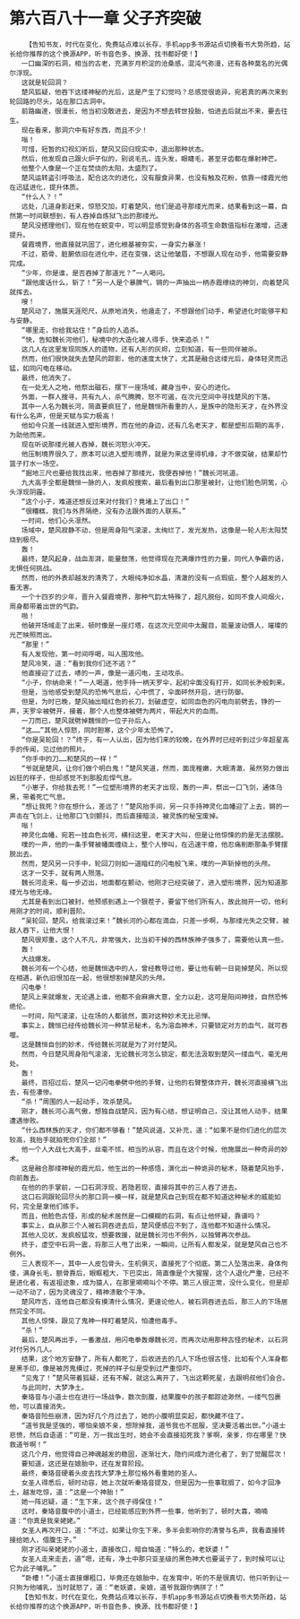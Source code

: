 # 第六百八十一章 父子齐突破
        【告知书友，时代在变化，免费站点难以长存，手机app多书源站点切换看书大势所趋，站长给你推荐的这个换源APP，听书音色多、换源、找书都好使！】
       一口幽深的石洞，相当的古老，充满岁月积淀的沧桑感，混沌气弥漫，还有各种莫名的光偶尔浮现。
       这就是轮回洞？
       楚风狐疑，他吞下这缕神秘的光后，这是产生了幻觉吗？总感觉很诡异，宛若真的再次来到轮回路的尽头，站在那口古洞中。
       前路幽邃，很漫长，他当初没敢进去，是因为不想去转世投胎，怕进去后就出不来，要去往生。
       现在看来，那洞穴中有好东西，而且不少！
       嗡！
       可惜，短暂的幻视幻听后，楚风又回归现实中，退出那种状态。
       然后，他发现自己跟火炉子似的，别说毛孔，连头发，眼睫毛，甚至牙齿都在爆射神芒。
       他整个人像是一个正在焚烧的太阳，太盛烈了。
       楚风运转盗引呼吸法，配合这次的进化，没有服食异果，也没有触及花粉，依靠一缕霞光他在迅猛进化，提升体质。
       “什么人？！”
       远处，几道身影赶来，惊怒交加，盯着楚风，他们是追寻那缕光而来，结果看到这一幕，自然第一时间联想到，有人吞掉自炼狱飞出的那缕光。
       楚风没搭理他们，现在他在蜕变中，可以明显感觉到身体的各项生命数值指标在激增，迅速提升。
       餐霞境界，他直接就巩固了，进化根基被夯实，一身实力暴涨！
       不过，筋骨、脏腑依旧在进化中，还在变强，这让他皱眉，不想跟人现在动手，他需要安静完成。
       “少年，你是谁，是否吞掉了那道光？”一人喝问。
       “跟他废话什么，斩了！”另一人是个暴脾气，锵的一声抽出一柄赤霞缭绕的神剑，向着楚风就挥去。
       嗖！
       楚风动了，施展天涯咫尺，从原地消失，他遁走了，不想跟他们动手，希望进化时能够平和与安静。
       “哪里走，你给我站住！”身后的人追杀。
       “快，告知魏长河他们，秘境中的大造化被人得手，快来追杀！”
       这几人在这里发现同族人的遗物，还有人形的灰烬，立刻知道，有一些同伴被杀。
       然而，他们很快就失去楚风的踪影，他的速度太快了，尤其是融合这缕光后，身体轻灵而迅猛，如同闪电在移动。
       最终，他消失了。
       在一处无人之地，他祭出磁石，摆下一座场域，藏身当中，安心的进化。
       外面，一群人搜寻，共有九人，杀气腾腾，怒不可遏，在次元空间中寻找楚风的下落。
       其中一人名为魏长河，简直要疯狂了，他是魏恒所看重的人，是族中的隐形天才，在外界没有什么名声，但是天赋与实力极高！
       他如今只差一线就进入塑形境界，而在他的身边，还有几名老天才，都是塑形后期的高手，为助他而来。
       现在听说那缕光被人吞掉，魏长河怒火冲天。
       他压制境界很久了，原本可以进入塑形境界，就是为来这里得机缘，才不做突破，结果却竹篮子打水一场空。
       “掘地三尺也要给我找出来，他吞掉了那缕光，我便吞掉他！”魏长河吼道。
       九大高手全都是魏恒一脉的人，发疯般搜索，最后看到出口那里被封，让他们脸色阴鸷，心头浮现阴霾。
       “这个小子，难道还想反过来对付我们？竟堵上了出口！”
       “很糟糕，我们与外界隔绝，没有办法跟外面的人联系。”
       一时间，他们心头凛然。
       场域中，楚风寂静不动，但是周身阳气滚滚，太绚烂了，发光发热，这像是一轮人形太阳焚烧到极尽。
       轰！
       最终，楚风起身，战血澎湃，能量鼓荡，他觉得现在充满爆炸性的力量，同代人争霸的话，无惧任何挑战。
       然而，他的外表却越发的清秀了，大眼纯净如水晶，清澈的没有一点瑕疵，整个人越发的人畜无害。
       一个十四岁的少年，晋升入餐霞境界，那种气韵太特殊了，超凡脱俗，如同不食人间烟火，周身都带着出世的气韵。
       啪！
       他破开场域走了出来，顿时像是一座灯塔，在这次元空间中太醒目，能量波动慑人，璀璨的光芒映照而出。
       “那里！”
       有人发现他，第一时间呼喝，叫人围攻他。
       楚风冷笑，道：“看到我你们还不逃？”
       他直接迎了过去，哧的一声，像是一道闪电，主动攻杀。
       “小子，你纳命来！”一人喝道，他手持一柄天罗伞，起初伞面没有打开，如同长矛般刺来。
       但是，当他感受到楚风的恐怖气息后，心中慌了，伞面砰然开启，进行防御。
       但是，为时已晚，楚风抽出暗红色的长刀，划破虚空，如同血色的闪电向前劈去，铮的一声，天罗伞被劈开，接着，那个人也整体被劈为两片，带起大片的血雨。
       一刀而已，楚风就劈掉魏恒的一位子孙后人。
       “这……”其他人惊怒，同时胆寒，这个少年太恐怖了。
       “你是吴轮回！？”终于，有一人认出，因为他们来的较晚，在外界时已经听到过少年超星高手的传闻，见过他的照片。
       “你手中的刀……和楚风的一样！”
       “爷就是楚风，让你们做个明白鬼！”楚风笑道，然而，面庞稚嫩，大眼清澈，虽然努力做出凶狂的样子，但却感觉不到那股彪悍气息。
       “小崽子，你给我去死！”一位塑形境界的老天才出现，轰的一声，祭出一口飞剑，通体乌黑，带着死亡气息。
       “想让我死？你在想什么，差远了！”楚风抬手间，另一只手持神灵化血幡迎了上去，锵的一声击在飞剑上，让他那口飞剑颤抖，而后直接暗淡，被灵族的秘宝废掉。
       嗡！
       神灵化血幡，宛若一挂血色长河，横扫这里，老天才大叫，但是让他惊悚的的是无法摆脱。
       噗的一声，他的一条手臂被幡面缠绕上，整个人惨叫，在迅速干瘪，他忍痛削断那条手臂摆脱出去。
       然而，楚风另一只手中，轮回刀则如一道暗红的闪电般飞来，噗的一声斩掉他的头颅。
       这才一交手，就有两人殒落。
       魏长河走来，每一步迈出，地面都在颤动，他刚才已经突破了，进入塑形境界，因为知道那缕光与他无缘。
       尤其是看到出口被封，他预感到遇上一个狠茬子，要留下他们所有人，故此抛开一切，他利用刚才的时间，顺利晋阶。
       “吴轮回，楚风，给我滚过来！”魏长河的心都在滴血，只差一步啊，与那缕光失之交臂，被敌人吞下，让他大恨！
       楚风很郑重，这个人不凡，非常强大，比当初干掉的西林族神子强多了，需要他认真一些。
       轰！
       大战爆发。
       魏长河有一个心结，他是魏恒选中的人，曾经教导过他，要让他有朝一日毙掉楚风，所以现在相遇，新仇旧恨加在一起，他很想割掉楚风的头颅。
       闪电拳！
       楚风上来就爆发，无论遇上谁，他都不会麻痹大意，全力以赴，这可是阳间神技，自然恐怖绝伦。
       一时间，阳气滚滚，让在场的人都骇然，面对这种妙术无比忌惮。
       事实上，魏恒已经传给魏长河一种禁忌秘术，名为溶血神术，只要锁定对方的血气，就可吞噬。
       这是魏恒自创的妙术，传给魏长河就是为了对付楚风。
       然而，今日楚风周身阳气滚滚，无论魏长河怎么锁定，都无法汲取到楚风一缕血气，毫无用处。
       轰！
       最终，百招过后，楚风一记闪电拳劈中他的手臂，让他的右臂整体炸开，魏长河直接横飞出去，有些凄惨。
       “杀！”周围的人一起动手，攻杀楚风。
       刚才，魏长河心高气傲，想独自战楚风，因为有心结，想证明自己，没让其他人动手，结果遭遇惨败。
       “什么西林族的天才，你们都不够看！”楚风说道，又补充，道：“如果不是你们进化的层次较高，我抬手就拍死你们全部！”
       他一个人大战七大高手，丝毫不怵，相当的从容，而且在这个时候，他施展出一种奇异的妙术。
       这是融合那缕神秘的霞光后，他生出的一种感悟，演化出一种诡异的秘术，随着楚风抬手，向前轰去。
       在他的的手掌前，一口石洞浮现，若隐若现，直接将其中的三人吞了进去。
       这口石洞跟轮回尽头的那口洞一模一样，就是楚风自己到现在都不知道这种秘术的威能如何，完全是拿他们练手。
       而且，他脸色古怪，形成的秘术居然是一口模糊的石洞，有点让他怀疑，靠谱吗？
       事实上，自从那三个人被石洞吞进去后，楚风便感应不到了，连他都不知道什么情况。
       其他人见状，发疯般猛攻，想要救援，就是魏长河也不例外，以独臂再次参战。
       终于，虚空中石洞一震，将那三人甩了出来，一瞬间，让所有人都发呆，就是楚风自己也不例外。
       三人表现不一，其中一人皮包骨头，生机俱灭，直接死了个彻底。第二人坠落出来，身体佝偻，满身长毛，额骨靠后，眼眶粗大，下巴突出，简直像是个大猩猩，这个人退化严重，已经不是进化者，有返祖迹象，成为猿人，在那里嗬嗬叫个不停。第三人很正常，没什么变化，但是却一动不动了，因为灵魂没了，精神溃散个干净。
       楚风咋舌，连他自己都没有摸清什么情况，更遑论他人，被石洞吞进去后，那三人的下场居然完全不同。
       其他人惊悚，跟见了鬼神一样盯着楚风，怕遭他毒手。
       “杀！”
       最后，楚风再出手，一番激战，用闪电拳轰爆魏长河，而再次动用那种古怪的秘术，以石洞对付另外几人。
       结果，这个地方安静了，所有人都死了，后收进去的几人下场也很古怪，比如有个人浑身都是黑手印，像是被厉鬼摸过，死掉的样子似是受到过严重惊吓。
       “见鬼了！”楚风带着狐疑，还有不解，就这么离开了，飞出这颗死星，去跟明叔他们会合。
       与此同时，大梦净土。
       秦珞音与小道士也在进行一场战争，数次剖腹，结果腹中的孩子都踪迹渺然，一缕气包裹他，可以直接消失。
       秦珞音险些崩溃，因为好几个月过去了，她的小腹明显突起，都快藏不住了。
       “道爷我是坚强的，哪怕亲娘不亲，想除掉我，道爷我也不屈服，坚决要活着出世。”小道士悲愤，然后自语道：“可是，万一我出生时，她会不会直接掐死我？爹啊，亲爹，你在哪里？快救道爷啊！”
       这几个月，他觉得自己神魂越发的稳固，逐渐壮大，隐约间成为进化者了，到了觉醒层次！
       要知道，这还是在娘胎中，还在发育阶段。
       最终，秦珞音硬着头皮去找大梦净土那位格外看重她的圣人。
       女圣人得悉后，顿时动容，她上次就听秦珞音提及，但是因为一些事耽搁了，如今才回净土，越发吃惊，道：“这是一个神胎！”
       她一阵迟疑，道：“生下来，这个孩子得保住！”
       这时，秦珞音腹中的小道士，已经能感应到外界一些事，他听到了，顿时大喜，喃喃道：“你真是我亲姥姥。”
       女圣人再次开口，道：“不过，如果让你生下来，多半会影响你的清誉与名声，我看直接转接给她人，借腹生子。”
       刚才还叫亲姥姥的小道士，直接改口，暗自恼道：“特么的，老妖婆！”
       女圣人走来走去，道“嗯，还有，净土中那只亚圣级的黑色神犬也要诞子了，到时候可以让它为此子哺乳。”
       “卧槽！”小道士直接爆粗口，毕竟还在娘胎中，在发育中，听的不是很真切，他只听到让一只狗为他哺乳，当时就怒了，道：“老妖婆，亲娘，道爷我跟你俩拼了！”
       【告知书友，时代在变化，免费站点难以长存，手机app多书源站点切换看书大势所趋，站长给你推荐的这个换源APP，听书音色多、换源、找书都好使！】